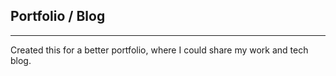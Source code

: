 ## Portfolio / Blog
<hr />

Created this for a better portfolio, where I could share my work and tech blog.
